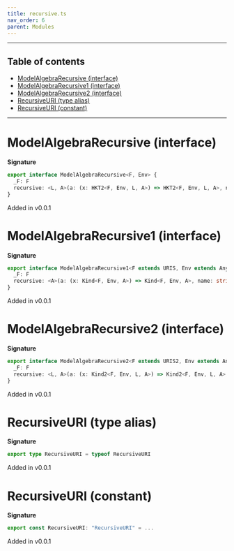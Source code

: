 ```yaml
---
title: recursive.ts
nav_order: 6
parent: Modules
---
```


---

<h2 class="text-delta">Table of contents</h2>

- [ModelAlgebraRecursive (interface)](#modelalgebrarecursive-interface)
- [ModelAlgebraRecursive1 (interface)](#modelalgebrarecursive1-interface)
- [ModelAlgebraRecursive2 (interface)](#modelalgebrarecursive2-interface)
- [RecursiveURI (type alias)](#recursiveuri-type-alias)
- [RecursiveURI (constant)](#recursiveuri-constant)

---

# ModelAlgebraRecursive (interface)

**Signature**

```ts
export interface ModelAlgebraRecursive<F, Env> {
  _F: F
  recursive: <L, A>(a: (x: HKT2<F, Env, L, A>) => HKT2<F, Env, L, A>, name: string) => HKT2<F, Env, L, A>
}
```

Added in v0.0.1

# ModelAlgebraRecursive1 (interface)

**Signature**

```ts
export interface ModelAlgebraRecursive1<F extends URIS, Env extends AnyEnv> {
  _F: F
  recursive: <A>(a: (x: Kind<F, Env, A>) => Kind<F, Env, A>, name: string) => Kind<F, Env, A>
}
```

Added in v0.0.1

# ModelAlgebraRecursive2 (interface)

**Signature**

```ts
export interface ModelAlgebraRecursive2<F extends URIS2, Env extends AnyEnv> {
  _F: F
  recursive: <L, A>(a: (x: Kind2<F, Env, L, A>) => Kind2<F, Env, L, A>, name: string) => Kind2<F, Env, L, A>
}
```

Added in v0.0.1

# RecursiveURI (type alias)

**Signature**

```ts
export type RecursiveURI = typeof RecursiveURI
```

Added in v0.0.1

# RecursiveURI (constant)

**Signature**

```ts
export const RecursiveURI: "RecursiveURI" = ...
```

Added in v0.0.1
